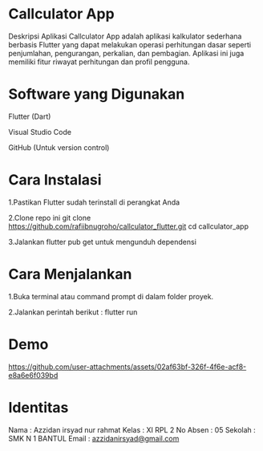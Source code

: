 # Callculator App
Deskripsi Aplikasi
Callculator App adalah aplikasi kalkulator sederhana berbasis Flutter yang dapat melakukan operasi perhitungan dasar seperti penjumlahan, pengurangan, perkalian, dan pembagian. Aplikasi ini juga memiliki fitur riwayat perhitungan dan profil pengguna.

# Software yang Digunakan
Flutter (Dart)

Visual Studio Code

GitHub (Untuk version control)

# Cara Instalasi
1.Pastikan Flutter sudah terinstall di perangkat Anda

2.Clone repo ini git clone https://github.com/rafiibnugroho/callculator_flutter.git cd callculator_app

3.Jalankan flutter pub get untuk mengunduh dependensi

# Cara Menjalankan
1.Buka terminal atau command prompt di dalam folder proyek.

2.Jalankan perintah berikut : flutter run

# Demo

https://github.com/user-attachments/assets/02af63bf-326f-4f6e-acf8-e8a6e6f039bd

# Identitas
Nama : Azzidan irsyad nur rahmat Kelas : XI RPL 2 No Absen : 05 Sekolah : SMK N 1 BANTUL Email : azzidanirsyad@gmail.com
